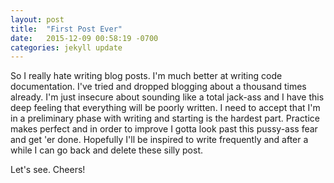 ```yaml
---
layout: post
title:  "First Post Ever"
date:   2015-12-09 00:58:19 -0700
categories: jekyll update
---
```

So I really hate writing blog posts. I'm much better at writing code documentation. I've tried and dropped blogging about a thousand times already. I'm just insecure about sounding like a total jack-ass and I have this deep feeling that everything will be poorly written. I need to accept that I'm in a preliminary phase with writing and starting is the hardest part. Practice makes perfect and in order to improve I gotta look past this pussy-ass fear and get 'er done. Hopefully I'll be inspired to write frequently and after a while I can go back and delete these silly post. 

Let's see. Cheers!


